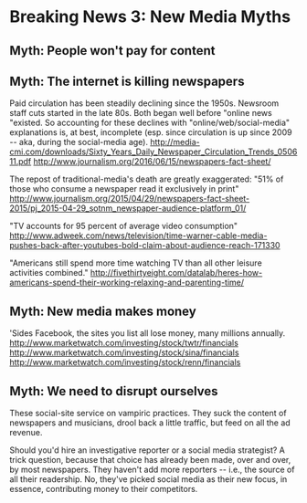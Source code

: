 <h1>Breaking News 3: New Media Myths</h1>


<h2>Myth: People won't pay for content</h2>

<h2>Myth: The internet is killing newspapers</h2>

Paid circulation has been steadily declining since the 1950s. Newsroom staff cuts started in the late 80s. Both began well before "online news "existed. So accounting for these declines with "online/web/social-media" explanations is, at best, incomplete (esp. since circulation is up since 2009 -- aka, during the social-media age).
http://media-cmi.com/downloads/Sixty_Years_Daily_Newspaper_Circulation_Trends_050611.pdf
http://www.journalism.org/2016/06/15/newspapers-fact-sheet/

The repost of traditional-media's death are greatly exaggerated:
"51% of those who consume a newspaper read it exclusively in print"
http://www.journalism.org/2015/04/29/newspapers-fact-sheet-2015/pj_2015-04-29_sotnm_newspaper-audience-platform_01/

"TV accounts for 95 percent of average video consumption"
http://www.adweek.com/news/television/time-warner-cable-media-pushes-back-after-youtubes-bold-claim-about-audience-reach-171330

"Americans still spend more time watching TV than all other leisure activities combined."
http://fivethirtyeight.com/datalab/heres-how-americans-spend-their-working-relaxing-and-parenting-time/

<h2>Myth: New media makes money</h2>

'Sides Facebook, the sites you list all lose money, many millions annually. 
http://www.marketwatch.com/investing/stock/twtr/financials
http://www.marketwatch.com/investing/stock/sina/financials
http://www.marketwatch.com/investing/stock/renn/financials

<h2>Myth: We need to disrupt ourselves</h2>

These social-site service on vampiric practices. They suck the content of newspapers and musicians, drool back a little traffic, but feed on all the ad revenue.

Should you'd hire an investigative reporter or a social media strategist? A trick question, because that choice has already been made, over and over, by most newspapers. They haven't add more reporters -- i.e., the source of all their readership. No, they've picked social media as their new focus, in essence, contributing money to their competitors.
